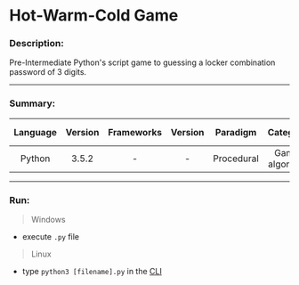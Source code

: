 # Hot-Warm-Cold Game

### Description:
Pre-Intermediate Python's script game to guessing a locker combination password of 3 digits.

---
### Summary:

|  Language  | Version | Frameworks | Version |  Paradigm  |    Category     |      Level       |   Group project  | Code freeze |
|:----------:|:-------:|:----------:|:-------:|:----------:|:---------------:|:----------------:|:----------------:|:-----------:|
|   Python   |  3.5.2  |     -      |    -    | Procedural | Game, algorithm | Pre-Intermediate | Pair-programming |  10.11.2016 |

---
### Run:

>Windows
- execute `.py` file

>Linux
- type `python3 [filename].py` in the [CLI](https://en.wikipedia.org/wiki/Command-line_interface)
